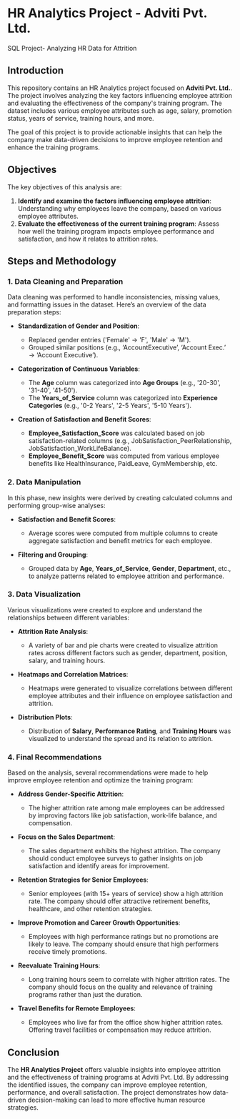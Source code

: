 # HR Analytics Project - Adviti Pvt. Ltd.
SQL Project- Analyzing HR Data for Attrition 

## Introduction

This repository contains an HR Analytics project focused on **Adviti Pvt. Ltd.**. The project involves analyzing the key factors influencing employee attrition and evaluating the effectiveness of the company's training program. The dataset includes various employee attributes such as age, salary, promotion status, years of service, training hours, and more.

The goal of this project is to provide actionable insights that can help the company make data-driven decisions to improve employee retention and enhance the training programs.

## Objectives

The key objectives of this analysis are:

1. **Identify and examine the factors influencing employee attrition**: Understanding why employees leave the company, based on various employee attributes.
2. **Evaluate the effectiveness of the current training program**: Assess how well the training program impacts employee performance and satisfaction, and how it relates to attrition rates.

## Steps and Methodology

### 1. Data Cleaning and Preparation

Data cleaning was performed to handle inconsistencies, missing values, and formatting issues in the dataset. Here’s an overview of the data preparation steps:

- **Standardization of Gender and Position**:
  - Replaced gender entries ('Female' → 'F', 'Male' → 'M').
  - Grouped similar positions (e.g., ‘AccountExecutive’, ‘Account Exec.’ → ‘Account Executive’).
  
- **Categorization of Continuous Variables**:
  - The **Age** column was categorized into **Age Groups** (e.g., '20-30', '31-40', '41-50').
  - The **Years_of_Service** column was categorized into **Experience Categories** (e.g., '0-2 Years', '2-5 Years', '5-10 Years').

- **Creation of Satisfaction and Benefit Scores**:
  - **Employee_Satisfaction_Score** was calculated based on job satisfaction-related columns (e.g., JobSatisfaction_PeerRelationship, JobSatisfaction_WorkLifeBalance).
  - **Employee_Benefit_Score** was computed from various employee benefits like HealthInsurance, PaidLeave, GymMembership, etc.

### 2. Data Manipulation

In this phase, new insights were derived by creating calculated columns and performing group-wise analyses:

- **Satisfaction and Benefit Scores**:
  - Average scores were computed from multiple columns to create aggregate satisfaction and benefit metrics for each employee.
  
- **Filtering and Grouping**:
  - Grouped data by **Age**, **Years_of_Service**, **Gender**, **Department**, etc., to analyze patterns related to employee attrition and performance.

### 3. Data Visualization

Various visualizations were created to explore and understand the relationships between different variables:

- **Attrition Rate Analysis**: 
  - A variety of bar and pie charts were created to visualize attrition rates across different factors such as gender, department, position, salary, and training hours.

- **Heatmaps and Correlation Matrices**: 
  - Heatmaps were generated to visualize correlations between different employee attributes and their influence on employee satisfaction and attrition.

- **Distribution Plots**: 
  - Distribution of **Salary**, **Performance Rating**, and **Training Hours** was visualized to understand the spread and its relation to attrition.

### 4. Final Recommendations

Based on the analysis, several recommendations were made to help improve employee retention and optimize the training program:

- **Address Gender-Specific Attrition**: 
  - The higher attrition rate among male employees can be addressed by improving factors like job satisfaction, work-life balance, and compensation.

- **Focus on the Sales Department**: 
  - The sales department exhibits the highest attrition. The company should conduct employee surveys to gather insights on job satisfaction and identify areas for improvement.

- **Retention Strategies for Senior Employees**: 
  - Senior employees (with 15+ years of service) show a high attrition rate. The company should offer attractive retirement benefits, healthcare, and other retention strategies.

- **Improve Promotion and Career Growth Opportunities**: 
  - Employees with high performance ratings but no promotions are likely to leave. The company should ensure that high performers receive timely promotions.

- **Reevaluate Training Hours**: 
  - Long training hours seem to correlate with higher attrition rates. The company should focus on the quality and relevance of training programs rather than just the duration.

- **Travel Benefits for Remote Employees**: 
  - Employees who live far from the office show higher attrition rates. Offering travel facilities or compensation may reduce attrition.

## Conclusion

The **HR Analytics Project** offers valuable insights into employee attrition and the effectiveness of training programs at Adviti Pvt. Ltd. By addressing the identified issues, the company can improve employee retention, performance, and overall satisfaction. The project demonstrates how data-driven decision-making can lead to more effective human resource strategies.
